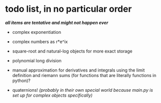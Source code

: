 # todo list, in no particular order

***all items are tentative and might not happen ever***

- complex exponentiation

- complex numbers as r*e^ix

- square-root and natural-log objects for more exact storage

- polynomial long division

- manual approximation for derivatives and integrals using the limit definition and riemann sums (for functions that are literally functions in python)?

- quaternions! *(probably in their own special world because main.py is set up for complex objects specifically)*